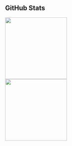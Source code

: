 ## GitHub Stats
<div>
  <img height=200 align="center" src="https://github-readme-stats.vercel.app/api?username=talipapa&show_icons=true&theme=radical" />
</div>
<div>
  <img height=200 align="center" src="https://github-readme-stats.vercel.app/api/top-langs/?username=anuraghazra&hide_progress=true" />
</div>
